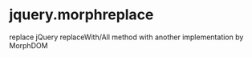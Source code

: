 # jquery.morphreplace
replace jQuery replaceWith/All method with another implementation by MorphDOM 
